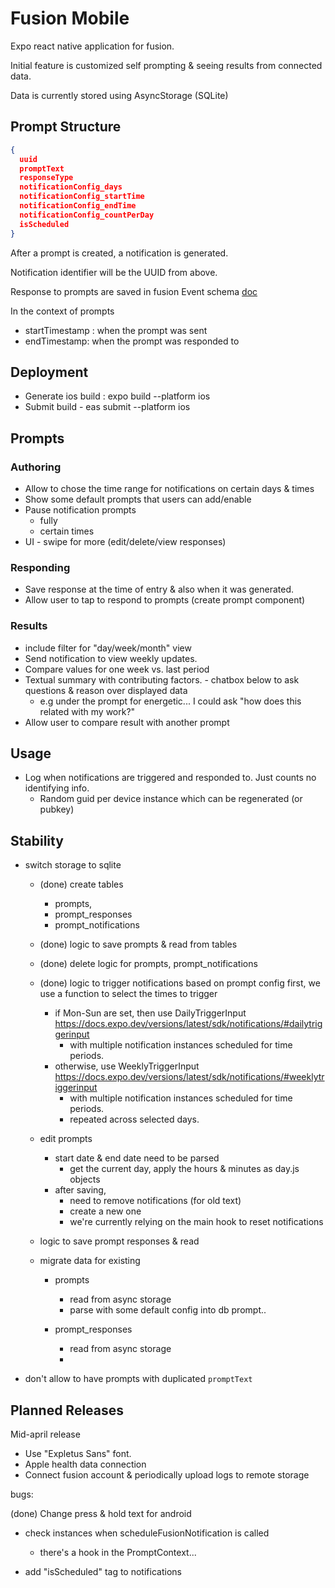 # Fusion Mobile

Expo react native application for fusion.

Initial feature is customized self prompting & seeing results from connected data.

Data is currently stored using AsyncStorage (SQLite)

## Prompt Structure

```json
{
  uuid
  promptText
  responseType
  notificationConfig_days
  notificationConfig_startTime
  notificationConfig_endTime
  notificationConfig_countPerDay
  isScheduled
}
```

After a prompt is created, a notification is generated.

Notification identifier will be the UUID from above.

Response to prompts are saved in fusion Event schema [doc](../README.md)

In the context of prompts

- startTimestamp : when the prompt was sent
- endTimestamp: when the prompt was responded to

## Deployment

- Generate ios build : expo build --platform ios
- Submit build - eas submit --platform ios

## Prompts

### Authoring

- Allow to chose the time range for notifications on certain days & times
- Show some default prompts that users can add/enable
- Pause notification prompts
  - fully
  - certain times
- UI - swipe for more (edit/delete/view responses)

### Responding

- Save response at the time of entry & also when it was generated.
- Allow user to tap to respond to prompts (create prompt component)

### Results

- include filter for "day/week/month" view
- Send notification to view weekly updates.
- Compare values for one week vs. last period
- Textual summary with contributing factors. - chatbox below to ask questions & reason over displayed data
  - e.g under the prompt for energetic... I could ask "how does this related with my work?"
- Allow user to compare result with another prompt

## Usage

- Log when notifications are triggered and responded to. Just counts no identifying info.
  - Random guid per device instance which can be regenerated (or pubkey)

## Stability

- switch storage to sqlite

  - (done) create tables

    - prompts,
    - prompt_responses
    - prompt_notifications

  - (done) logic to save prompts & read from tables

  - (done) delete logic for prompts, prompt_notifications

  - (done) logic to trigger notifications based on prompt config
    first, we use a function to select the times to trigger

    - if Mon-Sun are set, then use DailyTriggerInput https://docs.expo.dev/versions/latest/sdk/notifications/#dailytriggerinput
      - with multiple notification instances scheduled for time periods.
    - otherwise, use WeeklyTriggerInput https://docs.expo.dev/versions/latest/sdk/notifications/#weeklytriggerinput
      - with multiple notification instances scheduled for time periods.
      - repeated across selected days.

  - edit prompts

    - start date & end date need to be parsed
      - get the current day, apply the hours & minutes as day.js objects
    - after saving,
      - need to remove notifications (for old text)
      - create a new one
      - we're currently relying on the main hook to reset notifications

  - logic to save prompt responses & read

  - migrate data for existing

    - prompts

      - read from async storage
      - parse with some default config into db prompt..

    - prompt_responses
      - read from async storage
      -

- don't allow to have prompts with duplicated `promptText`

## Planned Releases

Mid-april release

- Use "Expletus Sans" font.
- Apple health data connection
- Connect fusion account & periodically upload logs to remote storage

bugs:

(done) Change press & hold text for android

- check instances when scheduleFusionNotification is called

  - there's a hook in the PromptContext...

- add "isScheduled" tag to notifications
